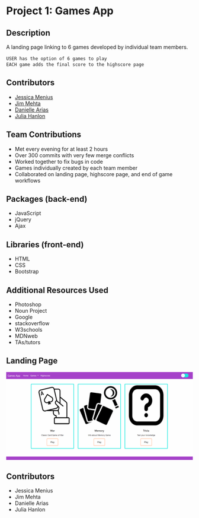 # Project 1: Games App

## Description

A landing page linking to 6 games developed by individual team members.

```
USER has the option of 6 games to play
EACH game adds the final score to the highscore page
```

## Contributors
- [Jessica Menius](https://github.com/jessicamenius)
- [Jim Mehta](https://github.com/jimit1)
- [Danielle Arias](https://github.com/darias321)
- [Julia Hanlon](https://github.com/julhanlon)

## Team Contributions

- Met every evening for at least 2 hours
- Over 300 commits with very few merge conflicts
- Worked together to fix bugs in code
- Games individually created by each team member
- Collaborated on landing page, highscore page, and end of game workflows


## Packages (back-end)

- JavaScript
- jQuery
- Ajax

## Libraries (front-end)

- HTML
- CSS
- Bootstrap

## Additional Resources Used

- Photoshop
- Noun Project
- Google
- stackoverflow
- W3schools
- MDNweb
- TAs/tutors

## Landing Page

![demo](assets/darkmode.gif)

## Contributors
 - Jessica Menius
 - Jim Mehta
 - Danielle Arias
 - Julia Hanlon
